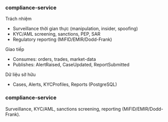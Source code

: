 ### compliance-service

Trách nhiệm
- Surveillance thời gian thực (manipulation, insider, spoofing)
- KYC/AML screening, sanctions, PEP, SAR
- Regulatory reporting (MiFID/EMIR/Dodd-Frank)

Giao tiếp
- Consumes: orders, trades, market-data
- Publishes: AlertRaised, CaseUpdated, ReportSubmitted

Dữ liệu sở hữu
- Cases, Alerts, KYCProfiles, Reports (PostgreSQL)

### compliance-service

Surveillance, KYC/AML, sanctions screening, reporting (MiFID/EMIR/Dodd-Frank).


